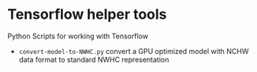 # Tensorflow helper tools
Python Scripts for working with Tensorflow
- `convert-model-to-NWHC.py` convert a GPU optimized model with NCHW data format to standard NWHC representation
